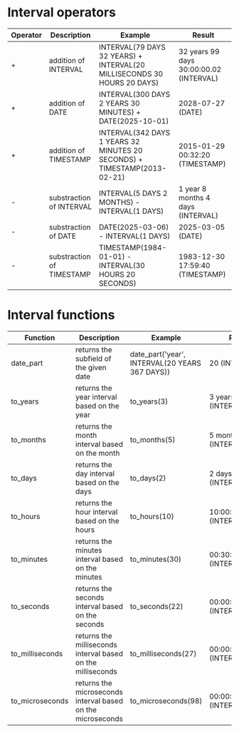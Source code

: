 # Interval operators
| Operator | Description | Example | Result |
| ----------- | ----------- |  ----------- |  ----------- |
| + | addition of INTERVAL | INTERVAL(79 DAYS 32 YEARS) + INTERVAL(20 MILLISECONDS 30 HOURS 20 DAYS)  | 32 years 99 days 30:00:00.02 (INTERVAL) | 
| + | addition of DATE | INTERVAL(300 DAYS 2 YEARS 30 MINUTES) + DATE(2025-10-01) | 2028-07-27 (DATE) |
| + | addition of TIMESTAMP | INTERVAL(342 DAYS 1 YEARS 32 MINUTES 20 SECONDS) + TIMESTAMP(2013-02-21) | 2015-01-29 00:32:20 (TIMESTAMP)|
| - | substraction of INTERVAL | INTERVAL(5 DAYS 2 MONTHS) - INTERVAL(1 DAYS) | 1 year 8 months 4 days (INTERVAL) |
| - | substraction of DATE | DATE(2025-03-06) - INTERVAL(1 DAYS) | 2025-03-05 (DATE) |
| - | substraction of TIMESTAMP | TIMESTAMP(1984-01-01) - INTERVAL(30 HOURS 20 SECONDS) | 1983-12-30 17:59:40 (TIMESTAMP) |

# Interval functions
| Function | Description | Example | Result |
| ----------- | ----------- |  ----------- |  ----------- |
| date_part | returns the subfield of the given date | date_part('year', INTERVAL(20 YEARS 367 DAYS)) | 20 (INT64) |
| to_years | returns the year interval based on the year | to_years(3) | 3 years (INTERVAL) |
| to_months | returns the month interval based on the month | to_months(5) | 5 months (INTERVAL) |
| to_days | returns the day interval based on the days | to_days(2) | 2 days (INTERVAL) |
| to_hours | returns the hour interval based on the hours | to_hours(10) | 10:00:00 (INTERVAL) | 
| to_minutes | returns the minutes interval based on the minutes | to_minutes(30) | 00:30:00 (INTERVAL) |
| to_seconds | returns the seconds interval based on the seconds | to_seconds(22) | 00:00:22 (INTERVAL) |
| to_milliseconds | returns the milliseconds interval based on the milliseconds | to_milliseconds(27) | 00:00:00.027 (INTERVAL) |
| to_microseconds | returns the microseconds interval based on the microseconds | to_microseconds(98) | 00:00:00.000098 (INTERVAL) |
